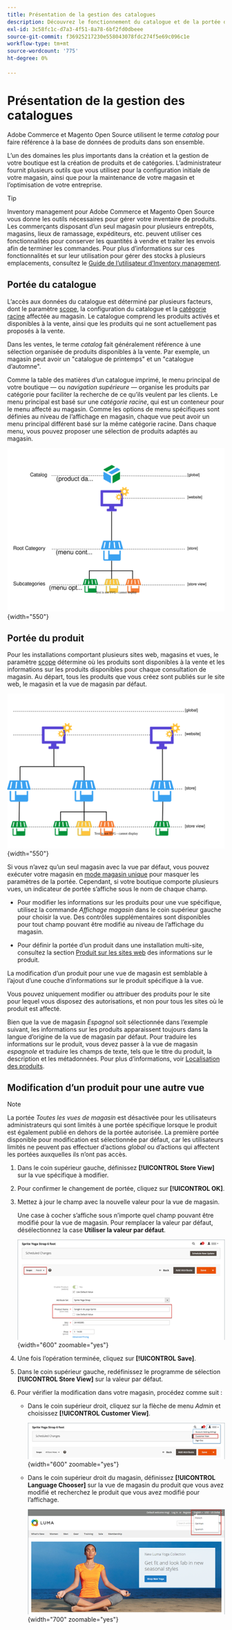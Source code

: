 ```yaml
---
title: Présentation de la gestion des catalogues
description: Découvrez le fonctionnement du catalogue et de la portée du produit dans la gestion des catalogues.
exl-id: 3c58fc1c-d7a3-4f51-8a78-6bf2fd0dbeee
source-git-commit: f36925217230e558043078fdc274f5e69c096c1e
workflow-type: tm+mt
source-wordcount: '775'
ht-degree: 0%

---
```


# Présentation de la gestion des catalogues

Adobe Commerce et Magento Open Source utilisent le terme _catalog_ pour faire référence à la base de données de produits dans son ensemble.

L’un des domaines les plus importants dans la création et la gestion de votre boutique est la création de produits et de catégories. L’administrateur fournit plusieurs outils que vous utilisez pour la configuration initiale de votre magasin, ainsi que pour la maintenance de votre magasin et l’optimisation de votre entreprise.

>[!TIP]
>
>Inventory management pour Adobe Commerce et Magento Open Source vous donne les outils nécessaires pour gérer votre inventaire de produits. Les commerçants disposant d’un seul magasin pour plusieurs entrepôts, magasins, lieux de ramassage, expéditeurs, etc. peuvent utiliser ces fonctionnalités pour conserver les quantités à vendre et traiter les envois afin de terminer les commandes. Pour plus d’informations sur ces fonctionnalités et sur leur utilisation pour gérer des stocks à plusieurs emplacements, consultez le [Guide de l’utilisateur d’Inventory management](../inventory-management/introduction.md).

## Portée du catalogue

L’accès aux données du catalogue est déterminé par plusieurs facteurs, dont le paramètre [scope](../getting-started/websites-stores-views.md#scope-settings), la configuration du catalogue et la [catégorie racine](category-root.md) affectée au magasin. Le catalogue comprend les produits activés et disponibles à la vente, ainsi que les produits qui ne sont actuellement pas proposés à la vente.

Dans les ventes, le terme _catalog_ fait généralement référence à une sélection organisée de produits disponibles à la vente. Par exemple, un magasin peut avoir un &quot;catalogue de printemps&quot; et un &quot;catalogue d’automne&quot;.

Comme la table des matières d’un catalogue imprimé, le menu principal de votre boutique — ou _navigation supérieure_ — organise les produits par catégorie pour faciliter la recherche de ce qu’ils veulent par les clients. Le menu principal est basé sur une _catégorie racine_, qui est un conteneur pour le menu affecté au magasin. Comme les options de menu spécifiques sont définies au niveau de l’affichage en magasin, chaque vue peut avoir un menu principal différent basé sur la même catégorie racine. Dans chaque menu, vous pouvez proposer une sélection de produits adaptés au magasin.

![ Diagramme de hiérarchie de catalogue ](./assets/catalog-hierarchy-scope.svg){width="550"}

## Portée du produit

Pour les installations comportant plusieurs sites web, magasins et vues, le paramètre [scope](../getting-started/websites-stores-views.md#scope-settings) détermine où les produits sont disponibles à la vente et les informations sur les produits disponibles pour chaque consultation de magasin. Au départ, tous les produits que vous créez sont publiés sur le site web, le magasin et la vue de magasin par défaut.

![diagramme de magasin multi-site](./assets/scope-multisite.svg){width="550"}

Si vous n’avez qu’un seul magasin avec la vue par défaut, vous pouvez exécuter votre magasin en [mode magasin unique](../getting-started/websites-stores-views.md#single-store-mode) pour masquer les paramètres de la portée. Cependant, si votre boutique comporte plusieurs vues, un indicateur de portée s’affiche sous le nom de chaque champ.

- Pour modifier les informations sur les produits pour une vue spécifique, utilisez la commande _Affichage magasin_ dans le coin supérieur gauche pour choisir la vue. Des contrôles supplémentaires sont disponibles pour tout champ pouvant être modifié au niveau de l’affichage du magasin.

- Pour définir la portée d’un produit dans une installation multi-site, consultez la section [Produit sur les sites web](settings-basic-websites.md) des informations sur le produit.

La modification d’un produit pour une vue de magasin est semblable à l’ajout d’une couche d’informations sur le produit spécifique à la vue.

Vous pouvez uniquement modifier ou attribuer des produits pour le site pour lequel vous disposez des autorisations, et non pour tous les sites où le produit est affecté.

Bien que la vue de magasin _Espagnol_ soit sélectionnée dans l’exemple suivant, les informations sur les produits apparaissent toujours dans la langue d’origine de la vue de magasin par défaut. Pour traduire les informations sur le produit, vous devez passer à la vue de magasin _espagnole_ et traduire les champs de texte, tels que le titre du produit, la description et les métadonnées. Pour plus d’informations, voir [Localisation des produits](../stores-purchase/store-localize.md#localize-products).

## Modification d’un produit pour une autre vue

>[!NOTE]
>
>La portée _Toutes les vues de magasin_ est désactivée pour les utilisateurs administrateurs qui sont limités à une portée spécifique lorsque le produit est également publié en dehors de la portée autorisée. La première portée disponible pour modification est sélectionnée par défaut, car les utilisateurs limités ne peuvent pas effectuer d’actions _global_ ou d’actions qui affectent les portées auxquelles ils n’ont pas accès.

1. Dans le coin supérieur gauche, définissez **[!UICONTROL Store View]** sur la vue spécifique à modifier.

1. Pour confirmer le changement de portée, cliquez sur **[!UICONTROL OK]**.

1. Mettez à jour le champ avec la nouvelle valeur pour la vue de magasin.

   Une case à cocher s’affiche sous n’importe quel champ pouvant être modifié pour la vue de magasin. Pour remplacer la valeur par défaut, désélectionnez la case **Utiliser la valeur par défaut**.

   ![Traduire le nom du produit pour la vue du magasin espagnol](./assets/product-translate-field-french.png){width="600" zoomable="yes"}

1. Une fois l’opération terminée, cliquez sur **[!UICONTROL Save]**.

1. Dans le coin supérieur gauche, redéfinissez le programme de sélection **[!UICONTROL Store View]** sur la valeur par défaut.

1. Pour vérifier la modification dans votre magasin, procédez comme suit :

   - Dans le coin supérieur droit, cliquez sur la flèche de menu _Admin_ et choisissez **[!UICONTROL Customer View]**.

     ![Vue client](./assets/product-admin-menu-customer-view.png){width="600" zoomable="yes"}

   - Dans le coin supérieur droit du magasin, définissez **[!UICONTROL Language Chooser]** sur la vue de magasin du produit que vous avez modifié et recherchez le produit que vous avez modifié pour l’affichage.

     ![Sélecteur de langue](./assets/storefront-language-chooser.png){width="700" zoomable="yes"}
